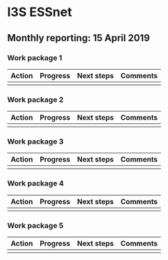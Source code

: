 # I3S ESSnet

## Monthly reporting: 15 April 2019

### Work package 1

| Action  | Progress | Next steps | Comments |
|:--|:--|:--|:--|
|  |  |  |  |


### Work package 2

| Action  | Progress | Next steps | Comments |
|:--|:--|:--|:--|
|  |  |  |  |


### Work package 3

| Action  | Progress | Next steps | Comments |
|:--|:--|:--|:--|
|  |  |  |  |

### Work package 4

| Action  | Progress | Next steps | Comments |
|:--|:--|:--|:--|
|  |  |  |  |


### Work package 5

| Action  | Progress | Next steps | Comments |
|:--|:--|:--|:--|
|  |  |  |  |
